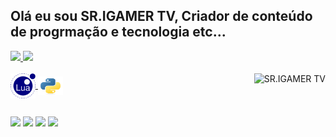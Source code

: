 ## Olá eu sou SR.IGAMER TV, Criador de conteúdo de progrmação e tecnologia etc...
 
<div>
 <a href="https://github.com/srigamertv">
 <img height="180em" src="https://github-readme-stats.vercel.app/api?username=srigamertv&show_icons=true&theme=highcontrast&include_all_commits=true&count_private=true"/>
  <img height="180em" src="https://github-readme-stats.vercel.app/api/top-langs/?username=srigamertv&layout=compact&langs_count=7&theme=dracula"/>
</div>

<div style="display: inline_block"><br>
    <img align="center" alt="gamer-lua" heigth="30"width="40" src="https://raw.githubusercontent.com/devicons/devicon/master/icons/lua/lua-plain-wordmark.svg">
    <img align="center" alt="Rafa-Python" height="30" width="40" src="https://raw.githubusercontent.com/devicons/devicon/master/icons/python/python-original.svg">
    <img align="right"alt="SR.IGAMER TV"height="150"style="borderradius:50px;"src="https://media.discordapp.net/attachments/1031379030374617089/1049705619432689714/LOGO.png">
</div>
  
  ##
 
<div> 
  <a href="https://www.youtube.com/channel/UC2v8UP8W99srDadnueCfP2g" target="_blank"><img src="https://img.shields.io/badge/YouTube-FF0000?style=for-the-badge&logo=youtube&logoColor=white" target="_blank"></a>
  <a href="https://instagram.com/SR.IGAMERTV" target="_blank"><img src="https://img.shields.io/badge/-Instagram-%23E4405F?style=for-the-badge&logo=instagram&logoColor=white" target="_blank"></a>
   <a href="https://discord.gg/kh2KTGvaVX" target="_blank"><img src="https://img.shields.io/badge/Discord-7289DA?style=for-the-badge&logo=discord&logoColor=white" target="_blank"></a> 
    <a href = "mailto:kelvinsom22kb@gmail.com"><img src="https://img.shields.io/badge/-Gmail-%23333?style=for-the-badge&logo=gmail&logoColor=white" target="_blank"></a>
 </div>
